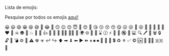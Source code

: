 Lista de emojis:

Pesquise por todos os emojis [aqui!](https://www.webfx.com/tools/emoji-cheat-sheet/)

😀 😃 😄 😁 😆 😅 🤣 😂 🙂 🙃
😉 😊 😇 🥰 😍 🤩 😘 😗 😚 😙
😋 😛 😜 🤪 😝 🤑 🤗 🤭 🤫 🤔
❤ 💩 ☠ 👽 🧡 💥 💬 💭 👍 🙏
🧠 👀 🙋‍♂️ 👨‍💻 👣 🌍 🌐 🧭 🚀 ⌛
🕜 ⚡ 🧨 🎯 🔇 🔋 💻 🔍 🖊 📎 🗑
🔒 🔓 🔑 💣 ⚙ 🚫 ⚠ ☢ ☣ ↩ ↪ ⬆
➡ ⬇ ⬅ ▶ ⏩ ⏸ ⏹ ⏺ 🔅 🔆 📶
💲 ♻ ⚜ ✅ © 🆗 🏁 🏴‍☠️ 🇧🇷 👋





